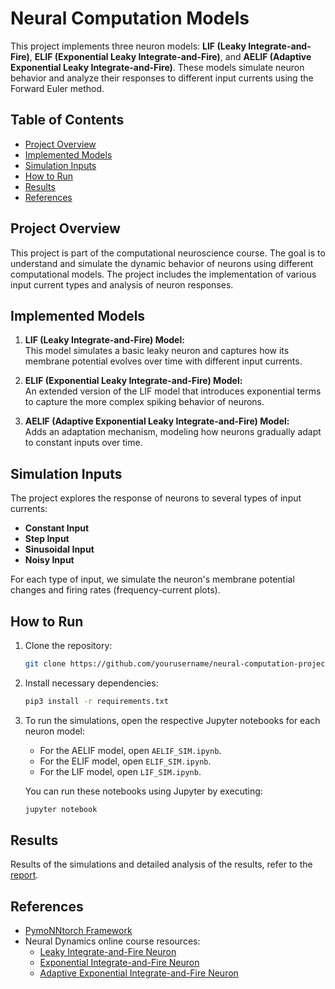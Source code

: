 # Neural Computation Models

This project implements three neuron models: **LIF (Leaky Integrate-and-Fire)**, **ELIF (Exponential Leaky Integrate-and-Fire)**, and **AELIF (Adaptive Exponential Leaky Integrate-and-Fire)**. These models simulate neuron behavior and analyze their responses to different input currents using the Forward Euler method.

## Table of Contents
- [Project Overview](#project-overview)
- [Implemented Models](#implemented-models)
- [Simulation Inputs](#simulation-inputs)
- [How to Run](#how-to-run)
- [Results](#results)
- [References](#references)

## Project Overview
This project is part of the computational neuroscience course. The goal is to understand and simulate the dynamic behavior of neurons using different computational models. The project includes the implementation of various input current types and analysis of neuron responses.

## Implemented Models
1. **LIF (Leaky Integrate-and-Fire) Model:**  
   This model simulates a basic leaky neuron and captures how its membrane potential evolves over time with different input currents.
   
2. **ELIF (Exponential Leaky Integrate-and-Fire) Model:**  
   An extended version of the LIF model that introduces exponential terms to capture the more complex spiking behavior of neurons.

3. **AELIF (Adaptive Exponential Leaky Integrate-and-Fire) Model:**  
   Adds an adaptation mechanism, modeling how neurons gradually adapt to constant inputs over time.

## Simulation Inputs
The project explores the response of neurons to several types of input currents:
- **Constant Input**
- **Step Input**
- **Sinusoidal Input**
- **Noisy Input**

For each type of input, we simulate the neuron's membrane potential changes and firing rates (frequency-current plots).

## How to Run
1. Clone the repository:
   ```bash
   git clone https://github.com/yourusername/neural-computation-project.git
2. Install necessary dependencies:
   ```bash
   pip3 install -r requirements.txt
4. To run the simulations, open the respective Jupyter notebooks for each neuron model:
   - For the AELIF model, open `AELIF_SIM.ipynb`.
   - For the ELIF model, open `ELIF_SIM.ipynb`.
   - For the LIF model, open `LIF_SIM.ipynb`.

   You can run these notebooks using Jupyter by executing:
   ```bash
   jupyter notebook

## Results
Results of the simulations and detailed analysis of the results, refer to the [report](./Report/Report.pdf).

## References
- [PymoNNtorch Framework](https://github.com/cnrl/PymoNNtorch)
- Neural Dynamics online course resources:
   - [Leaky Integrate-and-Fire Neuron](https://neuronaldynamics.epfl.ch/online/Ch1.S3.html)
   - [Exponential Integrate-and-Fire Neuron](https://neuronaldynamics.epfl.ch/online/Ch5.S2.html)
   - [Adaptive Exponential Integrate-and-Fire Neuron](https://neuronaldynamics.epfl.ch/online/Ch6.S1.html)

